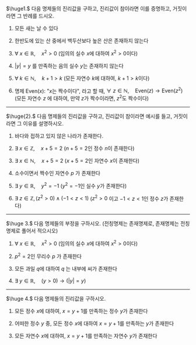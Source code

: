 $\huge1.$ 다음 명제들의 진리값을 구하고, 진리값이 참이라면 이를 증명하고, 거짓이라면 그 
반례를 드시오.

1) 모든 새는 날 수 있다


2) 한반도에 있는 산 중에서 백두산보다 높은 산은 존재하지 않는다


3) $\forall \text{ }x\in \mathbb{R}, \quad x^{2}>0$    (임의의 실수 $x$에 대하여 $x^{2}>0$이다)



4) $|y|=y$ 를 만족하는 음의 실수 $y$는 존재하지 않는다



5) $\forall \text{ }k\in \mathbb{N},\quad k+1>k$    (모든 자연수 $k$에 대하여, $k+1>k$이다)



6) 명제 $\text{Even}(x)$: "$x$는 짝수이다", 라고 할 때,  $\forall \text{ }z\in \mathbb{N},\quad \text{Even}(z)\to\text{Even}(z^{2})$ 
	 (모든 자연수 $z$ 에 대하여, 만약 $z$가 짝수이라면, $z^{2}$도 짝수이다)



---
$\huge{2}.$ 다음 명제들의 진리값을 구하고, 진리값이 참이라면 예시를 들고, 거짓이라면 그 이유를 설명하시오.

1) 바다와 접하고 있지 않은 나라가 존재한다.


2) $\exists \text{ }x\in \mathbb{Z}, \quad x+5=2$     ($n+5=2$인 정수 $n$이 존재한다)



3) $\exists \text{ }x\in \mathbb{N}, \quad x+5=2$    ($x+5=2$인 자연수 $x$이 존재한다)



4) 소수이면서 짝수인 자연수 $p$ 가 존재한다



5) $\exists \text{ }y\in \mathbb{R}, \quad y^{2}=-1$    ($y^{2}=-1$인 실수 $y$가 존재한다)



6) $\exists \text{ }z\in \mathbb{Z}, (z^{2}>0)\land(-1<z<1)$     ($z^{2}>0$ 이고 $-1<z<1$인 정수 $z$가 존재한다)



---
$\huge 3.$ 다음 명제들의 부정을 구하시오. (전칭명제는 존재명제로, 존재명제는 전칭명제로 풀어서 적으시오)

1) $\forall \text{ }x\in \mathbb{R}, \quad x^{2}>0$     (임의의 실수 $x$에 대하여 $x^{2}>0$이다)



2) $p^{2}=2$인 무리수 $p$ 가 존재한다



3) 모든 과일 $q$에 대하여 $q$ 는 내부에 씨가 존재한다



4) $\exists \text{ }y\in \mathbb{R}, \quad (y>0)\to(|y|=y)$ 



---
$\huge 4.$ 다음 명제들의 진리값을 구하시오.

1) 모든 정수 $x$에 대하여, $x=y+1$를 만족하는 정수 $y$가 존재한다



2) 어떠한 정수 $y$ 중, 모든 정수 $x$에 대하여 $x=y+1$를 만족하는 $y$가 존재한다



3) 모든 자연수 $x$에 대하여, $x=y+1$를 만족하는 자연수 $y$가 존재한다




